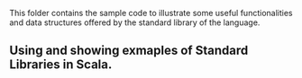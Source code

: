 This folder contains the sample code to illustrate some useful
functionalities and data structures offered by the standard
library of the language.

## Using and showing exmaples of Standard Libraries in Scala.
